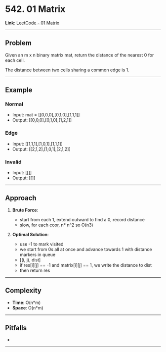 # 542. 01 Matrix

**Link**: [LeetCode - 01 Matrix](https://leetcode.com/problems/01-matrix/)

---

## Problem
Given an m x n binary matrix mat, return the distance of the nearest 0 for each cell.

The distance between two cells sharing a common edge is 1.



---

## Example
### Normal
- Input: mat = [[0,0,0],[0,1,0],[1,1,1]]
- Output: [[0,0,0],[0,1,0],[1,2,1]]

### Edge
- Input: [[1,1,1],[1,0,1],[1,1,1]]
- Output: [[2,1,2],[1,0,1],[2,1,2]]

### Invalid
- Input: [[]]
- Output: [[]]

---

## Approach
1. **Brute Force**:
    - start from each 1, extend outward to find a 0, record distance
    - slow, for each coor, n* n^2 so O(n3)

2. **Optimal Solution**:
    - use -1 to mark visited
    - we start from 0s all at once and advance towards 1 with distance markers in queue
    - [(i, j), dist]
    - if res[i][j] == -1 and matrix[i][j] == 1, we write the distance to dist
    - then return res

---

## Complexity
- **Time**: O(n*m)
- **Space**: O(n*m)

---

## Pitfalls
- 

---
